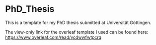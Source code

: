 # PhD_Thesis
This is a template for my PhD thesis submitted at Universität Göttingen.

The view-only link for the overleaf template I used can be found here:
https://www.overleaf.com/read/ycdwwfwtpcrq
